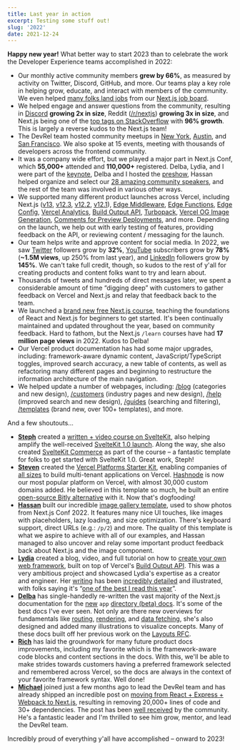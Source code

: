 ```yaml
---
title: Last year in action
excerpt: Testing some stuff out!
slug: '2022'
date: 2021-12-24
---
```


**Happy new year!** What better way to start 2023 than to celebrate the work the Developer Experience teams accomplished in 2022:

- Our monthly active community members **grew by 66%**, as measured by activity on Twitter, Discord, GitHub, and more. Our teams play a key role in helping grow, educate, and interact with members of the community. We even helped [many folks land jobs](https://twitter.com/nutlope/status/1512462016614703115) from our [Next.js job board](https://github.com/vercel/next.js/discussions/43787).
- We helped engage and answer questions from the community, resulting in [Discord](https://nextjs.org/discord) **growing 2x in size**, Reddit ([/r/nextjs](https://www.reddit.com/r/nextjs/)) **growing 3x in size**, and Next.js being one of the [top tags on StackOverflow](https://twitter.com/rauchg/status/1605997497976885248) with **96% growth**. This is largely a reverse kudos to the Next.js team!
- The DevRel team hosted community meetups in [New York](https://twitter.com/jaredpalmer/status/1509384199899332611), [Austin](https://twitter.com/leeerob/status/1531695305766445056), and [San Francisco](https://twitter.com/nutlope/status/1542927703166181377). We also spoke at 15 events, meeting with thousands of developers across the frontend community.
- It was a company wide effort, but we played a major part in Next.js Conf, which **55,000+** attended and **110,000+** registered. Delba, Lydia, and I were part of the [keynote](https://www.youtube.com/watch?v=NiknNI_0J48&list=PLBnKlKpPeagll1CCK08EvjqgCq0C_dXZq&index=4), Delba and I hosted the [preshow](https://www.youtube.com/watch?v=93D-XH0tNRY&list=PLBnKlKpPeagll1CCK08EvjqgCq0C_dXZq&index=2), Hassan helped organize and select our [28 amazing community speakers](https://www.youtube.com/playlist?list=PLBnKlKpPeagll1CCK08EvjqgCq0C_dXZq), and the rest of the team was involved in various other ways.
- We supported many different product launches across Vercel, including Next.js ([v13](https://nextjs.org/blog/next-13), [v12.3](https://nextjs.org/blog/next-12-3), [v12.2](https://nextjs.org/blog/next-12-2), [v12.1](https://nextjs.org/blog/next-12-1)), [Edge Middleware](https://vercel.com/blog/vercel-edge-middleware-dynamic-at-the-speed-of-static), [Edge Functions](https://vercel.com/blog/edge-functions-generally-available), [Edge Config](https://vercel.com/blog/edge-config-public-beta), [Vercel Analytics](https://vercel.com/blog/vercel-acquires-splitbee), [Build Output API](https://vercel.com/blog/build-output-api), [Turbopack](https://vercel.com/blog/turbopack), [Vercel OG Image Generation](https://vercel.com/blog/introducing-vercel-og-image-generation-fast-dynamic-social-card-images), [Comments for Preview Deployments](https://vercel.com/blog/making-live-reviews-a-reality-enhanced-preview-experience), and more. Depending on the launch, we help out with early testing of features, providing feedback on the API, or reviewing content / messaging for the launch.
- Our team helps write and approve content for social media. In 2022, we saw [Twitter](https://twitter.com/vercel) followers grow by **32%**, [YouTube](https://www.youtube.com/c/VercelHQ) subscribers grow by **78%** (**~1.5M views**, up 250% from last year), and [LinkedIn](https://www.linkedin.com/company/16181286/admin/) followers grow by **145%**. We can't take full credit, though, so kudos to the rest of y'all for creating products and content folks want to try and learn about.
- Thousands of tweets and hundreds of direct messages later, we spent a considerable amount of time “digging deep” with customers to gather feedback on Vercel and Next.js and relay that feedback back to the team.
- We launched a [brand new free Next.js course](https://twitter.com/delba_oliveira/status/1503409381081325571), teaching the foundations of React and Next.js for beginners to get started. It's been continually maintained and updated throughout the year, based on community feedback. Hard to fathom, but the Next.js `/learn` courses have had **17 million page views** in 2022. Kudos to Delba!
- Our Vercel product documentation has had some major upgrades, including: framework-aware dynamic content, JavaScript/TypeScript toggles, improved search accuracy, a new table of contents, as well as refactoring many different pages and beginning to restructure the information architecture of the main navigation.
- We helped update a number of webpages, including: [/blog](https://vercel.com/blog) (categories and new design), [/customers](https://vercel.com/customers) (industry pages and new design), [/help](https://vercel.com/help) (improved search and new design), [/guides](https://vercel.com/guides) (searching and filtering), [/templates](https://vercel.com/templates) (brand new, over 100+ templates), and more.

And a few shoutouts…

- **[Steph](https://twitter.com/steph_dietz_)** created a [written + video course on SvelteKit](https://vercel.com/docs/beginner-sveltekit), also helping amplify the well-received [SvelteKit 1.0 launch](https://svelte.dev/blog/announcing-sveltekit-1.0). Along the way, she also created [SvelteKit Commerce](https://vercel.com/templates/svelte/sveltekit-commerce) as part of the course – a fantastic template for folks to get started with SvelteKit 1.0. Great work, Steph!
- **[Steven](https://twitter.com/steventey)** created the [Vercel Platforms Starter Kit](https://demo.vercel.pub/platforms-starter-kit), enabling companies of [all sizes](https://twitter.com/bdougieYO/status/1484244164908752896) to build multi-tenant applications on Vercel. [Hashnode](https://townhall.hashnode.com/powerful-and-superfast-hashnode-blogs-now-powered-by-nextjs-11-and-vercel) is now our most popular platform on Vercel, with almost 30,000 custom domains added. He believed in this template so much, he built an entire [open-source Bitly alternative](https://twitter.com/steventey/status/1572958186667233282) with it. Now that's dogfooding!
- **[Hassan](https://twitter.com/nutlope)** built our incredible [image gallery template](https://vercel.com/templates/next.js/image-gallery-starter), used to show photos from Next.js Conf 2022. It features many nice UI touches, like images with placeholders, lazy loading, and size optimization. There's keyboard support, direct URLs (e.g.: `/p/2`) and more. The quality of this template is what we aspire to achieve with all of our examples, and Hassan managed to also uncover and relay some important product feedback back about Next.js and the image component.
- **[Lydia](https://twitter.com/lydiahallie)** created a blog, video, and full tutorial on how to [create your own web framework](https://vercel.com/blog/build-your-own-web-framework), built on top of Vercel's [Build Output API](https://twitter.com/vercel/status/1550488364851363840). This was a very ambitious project and showcased Lydia's expertise as a creator and engineer. Her [writing](https://twitter.com/lydiahallie/status/1504459707750174722) has been [incredibly detailed](https://twitter.com/lydiahallie/status/1601247706307256323) and illustrated, with folks saying it's “[one of the best I read this year](https://twitter.com/sebastienlorber/status/1602732309232459782)”.
- **[Delba](https://twitter.com/delba_oliveira)** has single-handedly re-written the vast majority of the Next.js documentation for the [new](https://beta.nextjs.org/docs) `app` [directory (beta) docs](https://beta.nextjs.org/docs). It's some of the best docs I've ever seen. Not only are there new overviews for fundamentals like [routing](https://beta.nextjs.org/docs/routing/fundamentals), [rendering](https://beta.nextjs.org/docs/rendering/fundamentals), and [data fetching](https://beta.nextjs.org/docs/data-fetching/fundamentals), she's also designed and added many illustrations to visualize concepts. Many of these docs built off her previous work on the [Layouts RFC](https://nextjs.org/blog/layouts-rfc).
- **[Rich](https://twitter.com/studio_hungry)** has laid the groundwork for many future product docs improvements, including my favorite which is the framework-aware code blocks and content sections in the docs. With this, we'll be able to make strides towards customers having a preferred framework selected and remembered across Vercel, so the docs are always in the context of your favorite framework syntax. Well done!
- **[Michael](https://twitter.com/manovotny)** joined just a few months ago to lead the DevRel team and has already shipped an incredible post on [moving from React + Express + Webpack to Next.js](https://vercel.com/blog/migrating-a-large-open-source-react-application-to-next-js-and-vercel), resulting in removing 20,000+ lines of code and 30+ dependencies. The post has been [well received](https://twitter.com/housecor/status/1609023938486575112) by the community. He's a fantastic leader and I'm thrilled to see him grow, mentor, and lead the DevRel team.

Incredibly proud of everything y'all have accomplished – onward to 2023!
